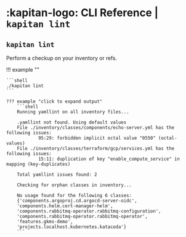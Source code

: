 # :kapitan-logo: **CLI Reference** | `kapitan lint`

## `kapitan lint`

Perform a checkup on your inventory or refs.

!!! example ""

    ```shell
    ./kapitan lint
    ```

    ??? example "click to expand output"
        ```shell
        Running yamllint on all inventory files...

        .yamllint not found. Using default values
        File ./inventory/classes/components/echo-server.yml has the following issues:
                95:29: forbidden implicit octal value "0550" (octal-values)
        File ./inventory/classes/terraform/gcp/services.yml has the following issues:
                15:11: duplication of key "enable_compute_service" in mapping (key-duplicates)

        Total yamllint issues found: 2

        Checking for orphan classes in inventory...

        No usage found for the following 6 classes:
        {'components.argoproj.cd.argocd-server-oidc',
        'components.helm.cert-manager-helm',
        'components.rabbitmq-operator.rabbitmq-configuration',
        'components.rabbitmq-operator.rabbitmq-operator',
        'features.gkms-demo',
        'projects.localhost.kubernetes.katacoda'}
        ```
